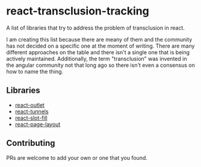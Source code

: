 # react-transclusion-tracking
A list of libraries that try to address the problem of transclusion in react. 

I am creating this list because there are meany of them and the community has not decided on a specific one at the moment of writing. There are many different approaches on the table and there isn't a single one that is being actively maintained. 
Additionally, the term "transclusion" was invented in the angular community not that long ago so there isn't even a consensus on how to name the thing. 


## Libraries
* [react-outlet](https://github.com/carlsverre/react-outlet)
* [react-tunnels](https://github.com/javivelasco/react-tunnels)
* [react-slot-fill](https://github.com/camwest/react-slot-fill)
* [react-page-layout](https://github.com/monvillalon/react-page-layout)


## Contributing
PRs are welcome to add your own or one that you found.
